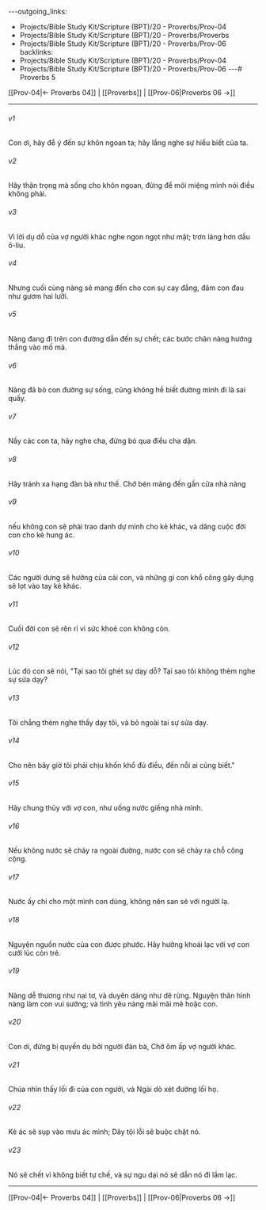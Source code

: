 ---outgoing_links:
  - Projects/Bible Study Kit/Scripture (BPT)/20 - Proverbs/Prov-04
  - Projects/Bible Study Kit/Scripture (BPT)/20 - Proverbs/Proverbs
  - Projects/Bible Study Kit/Scripture (BPT)/20 - Proverbs/Prov-06
backlinks:
  - Projects/Bible Study Kit/Scripture (BPT)/20 - Proverbs/Prov-04
  - Projects/Bible Study Kit/Scripture (BPT)/20 - Proverbs/Prov-06
---# Proverbs 5

[[Prov-04|← Proverbs 04]] | [[Proverbs]] | [[Prov-06|Proverbs 06 →]]
***



###### v1 
Con ơi, hãy để ý đến sự khôn ngoan ta; hãy lắng nghe sự hiểu biết của ta. 

###### v2 
Hãy thận trọng mà sống cho khôn ngoan, đừng để môi miệng mình nói điều không phải. 

###### v3 
Vì lời dụ dỗ của vợ người khác nghe ngon ngọt như mật; trơn láng hơn dầu ô-liu. 

###### v4 
Nhưng cuối cùng nàng sẽ mang đến cho con sự cay đắng, đâm con đau như gươm hai lưỡi. 

###### v5 
Nàng đang đi trên con đường dẫn đến sự chết; các bước chân nàng hướng thẳng vào mồ mả. 

###### v6 
Nàng đã bỏ con đường sự sống, cũng không hề biết đường mình đi là sai quấy. 

###### v7 
Nầy các con ta, hãy nghe cha, đừng bỏ qua điều cha dặn. 

###### v8 
Hãy tránh xa hạng đàn bà như thế. Chớ bén mảng đến gần cửa nhà nàng 

###### v9 
nếu không con sẽ phải trao danh dự mình cho kẻ khác, và dâng cuộc đời con cho kẻ hung ác. 

###### v10 
Các người dưng sẽ hưởng của cải con, và những gì con khổ công gây dựng sẽ lọt vào tay kẻ khác. 

###### v11 
Cuối đời con sẽ rên rỉ vì sức khoẻ con không còn. 

###### v12 
Lúc đó con sẽ nói, "Tại sao tôi ghét sự dạy dỗ? Tại sao tôi không thèm nghe sự sửa dạy? 

###### v13 
Tôi chẳng thèm nghe thầy dạy tôi, và bỏ ngoài tai sự sửa dạy. 

###### v14 
Cho nên bây giờ tôi phải chịu khốn khổ đủ điều, đến nỗi ai cũng biết." 

###### v15 
Hãy chung thủy với vợ con, như uống nước giếng nhà mình. 

###### v16 
Nếu không nước sẽ chảy ra ngoài đường, nước con sẽ chảy ra chỗ công cộng. 

###### v17 
Nước ấy chỉ cho một mình con dùng, không nên san sẻ với người lạ. 

###### v18 
Nguyện nguồn nước của con được phước. Hãy hưởng khoái lạc với vợ con cưới lúc còn trẻ. 

###### v19 
Nàng dễ thương như nai tơ, và duyên dáng như dê rừng. Nguyện thân hình nàng làm con vui sướng; và tình yêu nàng mãi mãi mê hoặc con. 

###### v20 
Con ơi, đừng bị quyến dụ bởi người đàn bà, Chớ ôm ấp vợ người khác. 

###### v21 
Chúa nhìn thấy lối đi của con người, và Ngài dò xét đường lối họ. 

###### v22 
Kẻ ác sẽ sụp vào mưu ác mình; Dây tội lỗi sẽ buộc chặt nó. 

###### v23 
Nó sẽ chết vì không biết tự chế, và sự ngu dại nó sẽ dẫn nó đi lầm lạc.

***
[[Prov-04|← Proverbs 04]] | [[Proverbs]] | [[Prov-06|Proverbs 06 →]]
